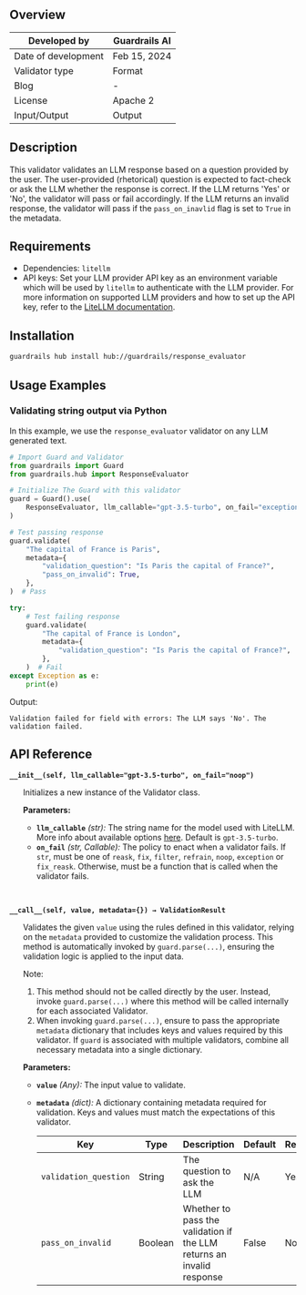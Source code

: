 ## Overview

| Developed by | Guardrails AI |
| --- | --- |
| Date of development | Feb 15, 2024 |
| Validator type | Format |
| Blog | - |
| License | Apache 2 |
| Input/Output | Output |

## Description

This validator validates an LLM response based on a question provided by the user. The user-provided (rhetorical) question is expected to fact-check or ask the LLM whether the response is correct. If the LLM returns 'Yes' or 'No', the validator will pass or fail accordingly. If the LLM returns an invalid response, the validator will pass if the `pass_on_inavlid` flag is set to `True` in the metadata.

## Requirements
* Dependencies: `litellm`
* API keys: Set your LLM provider API key as an environment variable which will be used by `litellm` to authenticate with the LLM provider.
For more information on supported LLM providers and how to set up the API key, refer to the [LiteLLM documentation](https://docs.litellm.ai/docs/).

## Installation

```bash
guardrails hub install hub://guardrails/response_evaluator
```

## Usage Examples

### Validating string output via Python

In this example, we use the `response_evaluator` validator on any LLM generated text.

```python
# Import Guard and Validator
from guardrails import Guard
from guardrails.hub import ResponseEvaluator

# Initialize The Guard with this validator
guard = Guard().use(
    ResponseEvaluator, llm_callable="gpt-3.5-turbo", on_fail="exception"
)

# Test passing response
guard.validate(
    "The capital of France is Paris",
    metadata={
        "validation_question": "Is Paris the capital of France?",
        "pass_on_invalid": True,
    },
)  # Pass

try:
    # Test failing response
    guard.validate(
        "The capital of France is London",
        metadata={
            "validation_question": "Is Paris the capital of France?",
        },
    )  # Fail
except Exception as e:
    print(e)
```
Output:
```console
Validation failed for field with errors: The LLM says 'No'. The validation failed.
```

## API Reference

**`__init__(self, llm_callable="gpt-3.5-turbo", on_fail="noop")`**
<ul>

Initializes a new instance of the Validator class.

**Parameters:**

- **`llm_callable`** *(str):* The string name for the model used with LiteLLM. More info about available options [here](https://docs.litellm.ai/docs/). Default is `gpt-3.5-turbo`.
- **`on_fail`** *(str, Callable):* The policy to enact when a validator fails. If `str`, must be one of `reask`, `fix`, `filter`, `refrain`, `noop`, `exception` or `fix_reask`. Otherwise, must be a function that is called when the validator fails.

</ul>

<br>

**`__call__(self, value, metadata={}) → ValidationResult`**

<ul>

Validates the given `value` using the rules defined in this validator, relying on the `metadata` provided to customize the validation process. This method is automatically invoked by `guard.parse(...)`, ensuring the validation logic is applied to the input data.

Note:

1. This method should not be called directly by the user. Instead, invoke `guard.parse(...)` where this method will be called internally for each associated Validator.
2. When invoking `guard.parse(...)`, ensure to pass the appropriate `metadata` dictionary that includes keys and values required by this validator. If `guard` is associated with multiple validators, combine all necessary metadata into a single dictionary.

**Parameters:**

- **`value`** *(Any):* The input value to validate.
- **`metadata`** *(dict):* A dictionary containing metadata required for validation. Keys and values must match the expectations of this validator.
    
    
    | Key | Type | Description | Default | Required |
    | --- | --- | --- | --- | --- |
    | `validation_question` | String | The question to ask the LLM | N/A | Yes |
    | `pass_on_invalid` | Boolean | Whether to pass the validation if the LLM returns an invalid response | False | No |

</ul>
